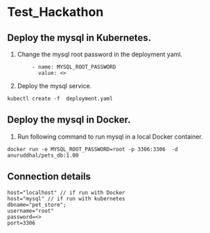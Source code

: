# Test_Hackathon

## Deploy the mysql in Kubernetes.
1. Change the mysql root password in the deployment yaml.
```
        - name: MYSQL_ROOT_PASSWORD
          value: <>
```
2. Deploy the mysql service.
```
kubectl create -f  deployment.yaml
```

## Deploy the mysql in Docker.

1. Run following command to run mysql in a local Docker container.

```
docker run -e MYSQL_ROOT_PASSWORD=root -p 3306:3306  -d anuruddhal/pets_db:1.00
```

## Connection details
```
host="localhost" // if run with Docker
host="mysql" // if run with kubernetes
dbname="pet_store";
username="root"
password=<>
port=3306
```
